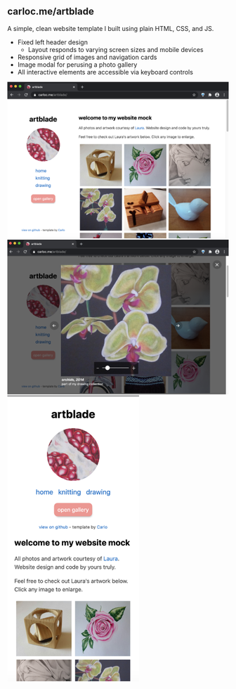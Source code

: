 ## carloc.me/artblade

A simple, clean website template I built using plain HTML, CSS, and JS.

- Fixed left header design
    - Layout responds to varying screen sizes and mobile devices
- Responsive grid of images and navigation cards
- Image modal for perusing a photo gallery
- All interactive elements are accessible via keyboard controls

<img width="700" src="img/demo-desktop.png">
<img width="700" src="img/demo-modal.png">
<img width="300" src="img/demo-mobile.png">